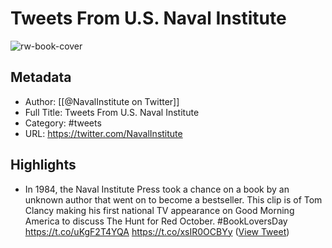 # Tweets From U.S. Naval Institute

![rw-book-cover](https://pbs.twimg.com/profile_images/499565723002224640/tQv0VkJd.png)

## Metadata
- Author: [[@NavalInstitute on Twitter]]
- Full Title: Tweets From U.S. Naval Institute
- Category: #tweets
- URL: https://twitter.com/NavalInstitute

## Highlights
- In 1984, the Naval Institute Press took a chance on a book by an unknown author that went on to become a bestseller. This clip is of Tom Clancy making his first national TV appearance on Good Morning America to discuss The Hunt for Red October. 
  #BookLoversDay https://t.co/uKgF2T4YQA https://t.co/xsIR0OCBYy ([View Tweet](https://twitter.com/NavalInstitute/status/1689365536289783808))
